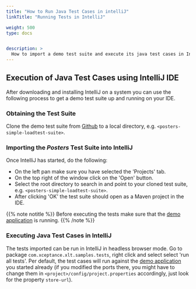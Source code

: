 ```yaml
---
title: "How to Run Java Test Cases in intelliJ"
linkTitle: "Running Tests in IntelliJ"

weight: 500
type: docs


description: >
  How to import a demo test suite and execute its java test cases in IntelliJ.
---
```


## Execution of Java Test Cases using IntelliJ IDE
After downloading and installing IntelliJ on a system you can use the following process to get a demo test suite up and running on your IDE. 

### Obtaining the Test Suite
Clone the demo test suite from <a href="https://github.com/Xceptance/posters-simple-loadtest-suite" target="_blank">Github</a> to a local directory, e.g. `<posters-simple-loadtest-suite>`. 

### Importing the _Posters_ Test Suite into IntelliJ 
Once IntelliJ has started, do the following:
- On the left pan make sure you have selected the 'Projects' tab.
- On the top right of the window click on the 'Open' button.
- Select the root directory to search in and point to your cloned test suite, e.g. `<posters-simple-loadtest-suite>`.
- After clicking 'OK' the test suite should open as a Maven project in the IDE.

{{% note notitle %}}
Before executing the tests make sure that the [demo application](../../quick-start/20-demo-application/) is running.
{{% /note %}}

### Executing Java Test Cases in IntelliJ
The tests imported can be run in IntelliJ in headless browser mode. Go to package `com.xceptance.xlt.samples.tests`, right click and select select 'run all tests'. Per default, the test cases will run against the [demo application](../20-demo-application) you started already (if you modified the ports there, you might have to change them in `<project>/config/project.properties` accordingly, just look for the property `store-url`). 


